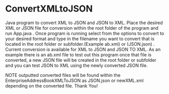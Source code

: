 # ConvertXMLtoJSON
Java program to convert XML to JSON and JSON to XML.
Place the desired XML or JSON file for conversion within the root folder of the program and run App.java .
Once program is running select from the options to convert to your desired format and type in the filename you want to convert that is located in the root folder or subfolder.(Example ab.xml) or (JSON.json) .
Current conversion is available for XML to JSON and JSON TO XML.
As an example there is an ab.xml file to test out this program once that file is converted, a new JSON file will be created in the root folder or subfolder and you can test JSON to XML using the newly converted JSON file.

NOTE outputted converted files will be found within the EnterpriseAddressBookXMLToJSON as JSON.json or newXML.xml depending on the converted file.
Thank You!
